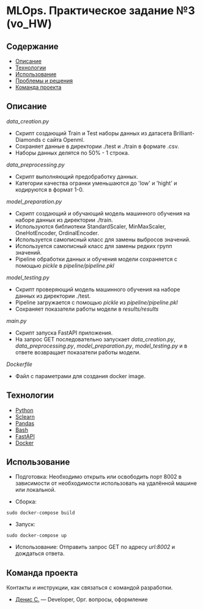 # MLOps. Практическое задание №3 (vo_HW)

## Содержание
- [Описание](#описание)
- [Технологии](#технологии)
- [Использование](#использование)
- [Проблемы и решения](#возможные-проблемы-и-их-решения)
- [Команда проекта](#команда-проекта)

## Описание
*data_creation.py*
- Скрипт создающий Train и Test наборы данных из датасета Brilliant-Diamonds с сайта Openml.
- Сохраняет данные в директории ./test и ./train в формате .csv.
- Наборы данных делятся по 50% - 1 строка.

*data_preprocessing.py*
- Скрипт выполняющий предобработку данных.
- Категории качества огранки уменьшаются до 'low' и 'hight' и кодируются в формат 1-0.

*model_preparation.py*
- Скрипт создающий и обучающий модель машинного обучения на наборе данных из директории ./train.
- Используются библиотеки StandardScaler, MinMaxScaler, OneHotEncoder, OrdinalEncoder.
- Используется самописный класс для замены выбросов значений.
- Используется самописный класс для замены редких групп значений.
- Pipeline обработки данных и обучения модели сохраняется с помощью *pickle* в *pipeline/pipeline.pkl*

*model_testing.py*
- Скрипт проверяющий модель машинного обучения на наборе данных из директории ./test.
- Pipeline загружается с помощью *pickle* из *pipeline/pipeline.pkl*
- Сохраняет показатели работы модели в *results/results*

*main.py*
- Скрипт запуска FastAPI приложения.
- На запрос GET последовательно запускает *data_creation.py*, *data_preprocessing.py*, *model_preparation.py*, *model_testing.py* и в ответе возвращает показатели работы модели.

*Dockerfile*
- Файл с параметрами для создания docker image.

## Технологии
- [Python](https://www.python.org/)
- [Sclearn](https://scikit-learn.org/)
- [Pandas](https://pandas.pydata.org/)
- [Bash](https://ru.wikipedia.org/wiki/Bash)
- [FastAPI](https://fastapi.tiangolo.com/)
- [Docker](https://www.docker.com/)

## Использование
- Подготовка:
Необходимо открыть или освободить порт 8002 в зависимости от необходимости использовать на удалённой машине или локальной.

- Сборка:
```
sudo docker-compose build
```
- Запуск:
```
sudo docker-compose up
```

- Использование:
Отправить запрос GET по адресу *url:8002* и дождаться ответа.

## Команда проекта
Контакты и инструкции, как связаться с командой разработки.

- [Денис С.](tg://abc) — Developer, Орг. вопросы, оформление
